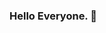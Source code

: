 ### Hello Everyone. 👋

<!--
**YouthDream0925/YouthDream0925** is a ✨ _special_ ✨ repository because its `README.md` (this file) appears on your GitHub profile.

<hr />

### Visitor count
<img src="https://profile-counter.glitch.me/vanshkapoor/count.svg" />

### 📫 Reach me at 
![Twitter Follow](https://img.shields.io/twitter/follow/vansh_kapoor_?style=social)
[![Linkedin](https://i.stack.imgur.com/gVE0j.png) LinkedIn](https://www.linkedin.com/in/vansh-kapoor-62a938169/)
